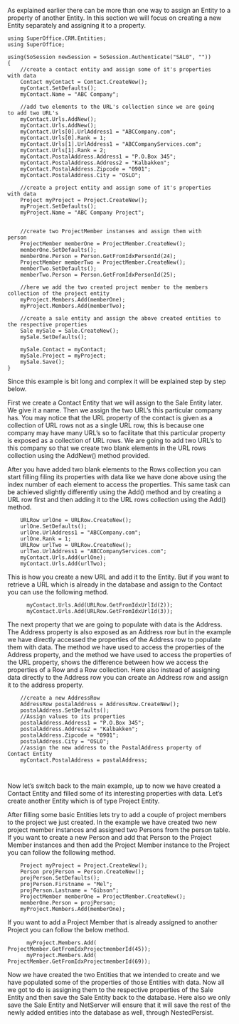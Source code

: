 <properties date="2016-05-10"
SortOrder="55"
/>

As explained earlier there can be more than one way to assign an Entity to a property of another Entity. In this section we will focus on creating a new Entity separately and assigning it to a property.

 

```
using SuperOffice.CRM.Entities;
using SuperOffice;
 
using(SoSession newSession = SoSession.Authenticate("SAL0", ""))
{
    //create a contact entity and assign some of it's properties
with data
    Contact myContact = Contact.CreateNew();
    myContact.SetDefaults();
    myContact.Name = "ABC Company";
   
    //add two elements to the URL's collection since we are going
to add two URL's
    myContact.Urls.AddNew();
    myContact.Urls.AddNew();
    myContact.Urls[0].UrlAddress1 = "ABCCompany.com";
    myContact.Urls[0].Rank = 1;
    myContact.Urls[1].UrlAddress1 = "ABCCompanyServices.com";
    myContact.Urls[1].Rank = 2;
    myContact.PostalAddress.Address1 = "P.O.Box 345";
    myContact.PostalAddress.Address2 = "Kalbakken";
    myContact.PostalAddress.Zipcode = "0901";
    myContact.PostalAddress.City = "OSLO";
 
    //create a project entity and assign some of it's properties
with data
    Project myProject = Project.CreateNew();
    myProject.SetDefaults();
    myProject.Name = "ABC Company Project";
 
 
    //create two ProjectMember instanses and assign them with
person
    ProjectMember memberOne = ProjectMember.CreateNew();
    memberOne.SetDefaults();
    memberOne.Person = Person.GetFromIdxPersonId(24);
    ProjectMember memberTwo = ProjectMember.CreateNew();
    memberTwo.SetDefaults();
    memberTwo.Person = Person.GetFromIdxPersonId(25);
 
    //here we add the two created project member to the members
collection of the project entity
    myProject.Members.Add(memberOne);
    myProject.Members.Add(memberTwo);
 
    //create a sale entity and assign the above created entities to
the respective properties
    Sale mySale = Sale.CreateNew();
    mySale.SetDefaults();
 
    mySale.Contact = myContact;
    mySale.Project = myProject;
    mySale.Save();
}
```

 

Since this example is bit long and complex it will be explained step by step below.

First we create a Contact Entity that we will assign to the Sale Entity later. We give it a name. Then we assign the two URL’s this particular company has. You may notice that the URL property of the contact is given as a collection of URL rows not as a single URL row, this is because one company may have many URL’s so to facilitate that this particular property is exposed as a collection of URL rows. We are going to add two URL’s to this company so that we create two blank elements in the URL rows collection using the AddNew() method provided.

After you have added two blank elements to the Rows collection you can start filling filing its properties with data like we have done above using the index number of each element to access the properties. This same task can be achieved slightly differently using the Add() method and by creating a URL row first and then adding it to the URL rows collection using the Add() method.

```
    URLRow urlOne = URLRow.CreateNew();
    urlOne.SetDefaults();
    urlOne.UrlAddress1 = "ABCCompany.com";
    urlOne.Rank = 1;
    URLRow urlTwo = URLRow.CreateNew();
    urlTwo.UrlAddress1 = "ABCCompanyServices.com";
    myContact.Urls.Add(urlOne);
    myContact.Urls.Add(urlTwo);
```

This is how you create a new URL and add it to the Entity. But if you want to retrieve a URL which is already in the database and assign to the Contact you can use the following method.

```
      myContact.Urls.Add(URLRow.GetFromIdxUrlId(2));
      myContact.Urls.Add(URLRow.GetFromIdxUrlId(3));
```

The next property that we are going to populate with data is the Address. The Address property is also exposed as an Address row but in the example we have directly accessed the properties of the Address row to populate them with data. The method we have used to access the properties of the Address property, and the method we have used to access the properties of the URL property, shows the difference between how we access the properties of a Row and a Row collection. Here also instead of assigning data directly to the Address row you can create an Address row and assign it to the address property.

 

```
    //create a new AddressRow
    AddressRow postalAddress = AddressRow.CreateNew();
    postalAddress.SetDefaults();
    //Assign values to its properties
    postalAddress.Address1 = "P.O.Box 345";
    postalAddress.Address2 = "Kalbakken";
    postalAddress.Zipcode = "0901";
    postalAddress.City = "OSLO";
    //assign the new address to the PostalAddress property of
Contact Entity
    myContact.PostalAddress = postalAddress;

 
```

Now let’s switch back to the main example, up to now we have created a Contact Entity and filled some of its interesting properties with data. Let’s create another Entity which is of type Project Entity.

After filling some basic Entities lets try to add a couple of project members to the project we just created. In the example we have created two new project member instances and assigned two Persons from the person table. If you want to create a new Person and add that Person to the Project Member instances and then add the Project Member instance to the Project you can follow the following method.

 

```
    Project myProject = Project.CreateNew();
    Person projPerson = Person.CreateNew();
    projPerson.SetDefaults();
    projPerson.Firstname = "Mel";
    projPerson.Lastname = "Gibson";
    ProjectMember memberOne = ProjectMember.CreateNew();
    memberOne.Person = projPerson;
    myProject.Members.Add(memberOne);
```

If you want to add a Project Member that is already assigned to another Project you can follow the below method.

 

```
      myProject.Members.Add(
ProjectMember.GetFromIdxProjectmemberId(45));
      myProject.Members.Add(
ProjectMember.GetFromIdxProjectmemberId(69));
```

Now we have created the two Entities that we intended to create and we have populated some of the properties of those Entities with data. Now all we got to do is assigning them to the respective properties of the Sale Entity and then save the Sale Entity back to the database. Here also we only save the Sale Entity and NetServer will ensure that it will save the rest of the newly added entities into the database as well, through NestedPersist.
